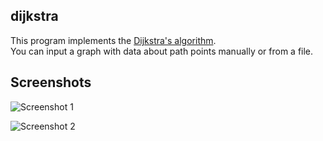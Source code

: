 ## dijkstra

This program implements the [Dijkstra's algorithm](https://en.wikipedia.org/wiki/Dijkstra%27s_algorithm).  
You can input a graph with data about path points manually or from a file.

## Screenshots

![Screenshot 1](https://drive.google.com/uc?id=1B9LcrDx2OkqEz5TIEGSFjFwtKKMdy2Nt)

![Screenshot 2](https://drive.google.com/uc?id=125hZfVDR10vG9vQnFemUkZ5ZY8c4_ole)



